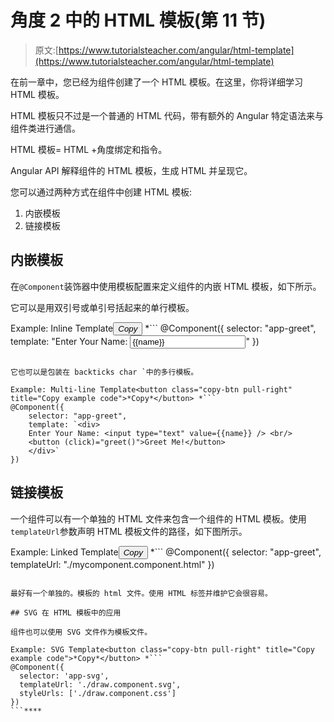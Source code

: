 # 角度 2 中的 HTML 模板(第 11 节)

> 原文:[https://www.tutorialsteacher.com/angular/html-template](https://www.tutorialsteacher.com/angular/html-template)

在前一章中，您已经为组件创建了一个 HTML 模板。在这里，你将详细学习 HTML 模板。

HTML 模板只不过是一个普通的 HTML 代码，带有额外的 Angular 特定语法来与组件类进行通信。

HTML 模板= HTML +角度绑定和指令。

Angular API 解释组件的 HTML 模板，生成 HTML 并呈现它。

您可以通过两种方式在组件中创建 HTML 模板:

1.  内嵌模板
2.  链接模板

## 内嵌模板

在`@Component`装饰器中使用模板配置来定义组件的内嵌 HTML 模板，如下所示。

它可以是用双引号或单引号括起来的单行模板。

Example: Inline Template<button class="copy-btn pull-right" title="Copy example code">*Copy*</button> *```
@Component({
    selector: "app-greet",
    template: "Enter Your Name: <input value={{name}} />"
})
```

它也可以是包装在 backticks char `中的多行模板。

Example: Multi-line Template<button class="copy-btn pull-right" title="Copy example code">*Copy*</button> *```
@Component({
    selector: "app-greet",
    template: `<div>
    Enter Your Name: <input type="text" value={{name}} /> <br/>
    <button (click)="greet()">Greet Me!</button>
    </div>`
})
```

## 链接模板

一个组件可以有一个单独的 HTML 文件来包含一个组件的 HTML 模板。使用`templateUrl`参数声明 HTML 模板文件的路径，如下图所示。

Example: Linked Template<button class="copy-btn pull-right" title="Copy example code">*Copy*</button> *```
@Component({
    selector: "app-greet",
    templateUrl: "./mycomponent.component.html"
})
```

最好有一个单独的。模板的 html 文件。使用 HTML 标签并维护它会很容易。

## SVG 在 HTML 模板中的应用

组件也可以使用 SVG 文件作为模板文件。

Example: SVG Template<button class="copy-btn pull-right" title="Copy example code">*Copy*</button> *```
@Component({
  selector: 'app-svg',
  templateUrl: './draw.component.svg',
  styleUrls: ['./draw.component.css']
})
```****